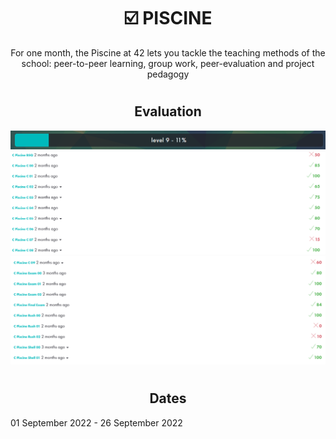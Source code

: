 # <h1 align="center"> :ballot_box_with_check: PISCINE</h1>
<p align="center">
For one month, the Piscine at 42 lets you tackle the teaching methods of the school: peer-to-peer learning, group work, peer-evaluation and project pedagogy
</p>

# <h2 align="center"> Evaluation </h2>
<p align="center">
<a><img src="Resources/level.png" alt="level" class="centerImage"/></a><br />
<a><img src="Resources/piscine01.png" alt="evaluation" class="centerImage"/></a><br />
  <a><img src="Resources/piscine02.png" alt="evaluation" class="centerImage"/></a><br />
</p>

# <h2 align="center"> Dates </h2>
01 September 2022 - 26 September 2022
